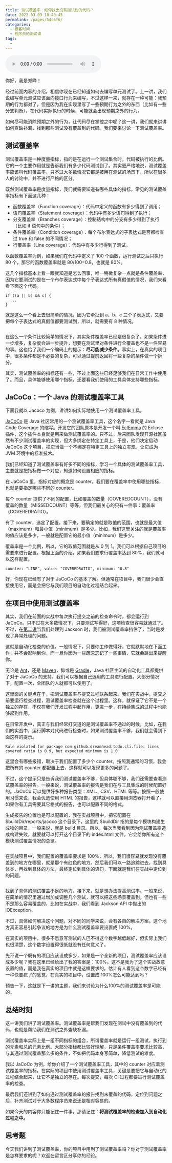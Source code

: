 ```yaml
---
title: 测试覆盖率：如何找出没有测试到的代码？
date: 2022-03-09 18:40:45
permalink: /pages/54c6f6/
categories:
  - 极客时间
  - 程序员的测试课
tags:
  - 
---
```

<audio title="09.测试覆盖率：如何找出没有测试到的代码？" src="https://static001.geekbang.org/resource/audio/06/92/06e094f3fb63e9e10c6a4a5ae3c0b792.mp3" controls="controls"></audio> 
<p>你好，我是郑晔！</p><p>经过前面内容的介绍，相信你现在已经知道如何去编写单元测试了。上一讲，我们说编写单元测试应该面向接口行为来编写，不过这样一来，就存在一种可能：我预期的行为都对了，但是因为我在实现里写了一些预期行为之外的东西（比如有一些分支判断），在代码实际执行的时候，可能就会出现预期之外的行为。</p><p>如何尽可能消除预期之外的行为，让代码尽在掌控之中呢？这一讲，我们就来讲讲如何查缺补漏，找到那些测试没有覆盖到的代码。我们要来讨论一下测试覆盖率。</p><h2>测试覆盖率</h2><p>测试覆盖率是一种度量指标，指的是在运行一个测试集合时，代码被执行的比例。它的一个主要作用就是告诉我们有多少代码测试到了。其实更严格地说，测试覆盖率应该叫代码覆盖率，只不过大多数情况它都是被用在测试的场景下，所以在很多人的讨论中，并不进行严格的区分。</p><p>既然测试覆盖率是度量指标，我们就需要知道有哪些具体的指标，常见的测试覆盖率指标有下面这几种：</p><ul>
<li>函数覆盖率（Function coverage）：代码中定义的函数有多少得到了调用；</li>
<li>语句覆盖率（Statement coverage）：代码中有多少语句得到了执行；</li>
<li>分支覆盖率（Branches coverage）：控制结构中的分支有多少得到了执行（比如 if 语句中的条件）；</li>
<li>条件覆盖率（Condition coverage）：每个布尔表达式的子表达式是否都检查过 true 和 false 的不同情况；</li>
<li>行覆盖率（Line coverage）：代码中有多少行得到了测试。</li>
</ul><!-- [[[read_end]]] --><p>以函数覆盖率为例，如果我们在代码中定义了 100 个函数，运行测试之后只执行 80 个，那它的函数覆盖率就是 80/100=0.8，也就是 80%。</p><p>这几个指标基本上看一眼就知道是怎么回事，唯一稍微复杂一点就是条件覆盖率，因为它要测试的是在一个布尔表达式中每个子表达式所有真假值的情况，我们来看看下面这个代码。</p><pre><code>if ((a || b) &amp;&amp; c) {
  ...
}
</code></pre><p>就是这么一个看上去很简单的情况，因为它牵扯到 a、b、c 三个子表达式，又要把每个子表达式的真假值都要测试到，所以，就需要有 8 种情况。</p><p><img src="https://static001.geekbang.org/resource/image/05/c4/05d61b4eedb1d0fe5d1a04e6e4bf1fc4.jpg?wh=1568x961" alt=""></p><p>在这么一个条件比较简单的情况下，其实条件覆盖率已经是很复杂了。如果条件进一步增多，复杂度会进一步提升，想要在测试里对条件进行全覆盖也不是一件容易的事。这也给了我们一个编码上的提示：<strong>尽可能减少条件。</strong>事实上，在真实的项目中，很多条件都是不必要的复杂，可以通过提前返回将一些复杂的条件做一个拆分。</p><p>其实，测试覆盖率的指标还有一些，不过上面这些已经足够我们在日常工作中使用了。而且，具体能够使用哪个指标，还要看我们使用的工具具体支持哪些指标。</p><h2>JaCoCo：一个 Java 的测试覆盖率工具</h2><p>下面我就以 Jacoco 为例，讲讲如何实际地使用一个测试覆盖率工具。</p><p><a href="https://www.eclemma.org/jacoco/">JaCoCo</a> 是 Java 社区常用的一个测试覆盖率工具，这个名字一看就是 Java Code Coverage 的缩写。开发它的团队原本是开发一个叫 <a href="https://www.eclemma.org/">EclEmma</a> 的 Eclipse 插件，这个插件本身就是用来做测试覆盖率的。只不过，后来团队发现开源社区虽然有不少测试覆盖率的实现，但大多绑定在特定工具上，于是，他们决定启动 JaCoCo 这个项目，把它当做一个不绑定在特定工具上的独立实现，让它成为 JVM 环境中的标准技术。</p><p>我们已经知道了测试覆盖率有好多不同的指标，学习一个具体的测试覆盖率工具，主要就是把指标做一个对应，知道如何设置相应的指标。</p><p>在 JaCoCo 里，指标对应的概念是 counter。我们要在覆盖率中使用哪些指标，也就是要指定哪些不同的 counter。</p><p>每个 counter 提供了不同的配置，比如覆盖的数量（COVEREDCOUNT），没有覆盖的数量（MISSEDCOUNT）等等，但我们最关心的只有一件事：覆盖率（COVEREDRATIO）。</p><p>有了 counter，选定了配置，接下来，要确定的就是取值的范围，也就是最大值（maximum）和最小值（minimum）是多少。比如，我们这里关注的就是覆盖率的值应该是多少，一般就是配置它的最小值（minimum）是多少。</p><p>覆盖率是一个比例，所以，它的取值范围就是从 0 到 1。我们可以根据自己项目的需要来进行配置。根据上面的介绍，如果我们要求行覆盖率达到 80%，我们就可以这样配置。</p><pre><code>counter: &quot;LINE&quot;, value: &quot;COVEREDRATIO&quot;, minimum: &quot;0.8&quot;
</code></pre><p>好，你现在已经有了对于 JaCoCo 的基本了解。但通常在项目中，我们很少会直接使用它，而是会把它与我们项目的自动化过程结合起来。</p><h2>在项目中使用测试覆盖率</h2><p>其实，我们在前面的实战中每次执行提交之前的检查命令时，都会运行到 JaCoCo。只不过在大多数情况下，只要测试写得好，这项检查很容易就通过了。不过，在<a href="https://time.geekbang.org/column/article/404301">第二讲</a>当我们处理到 Jackson 时，我们被测试覆盖率挡住了，当时是发现了异常处理的问题。</p><p>这就是自动化检查的价值。一般情况下，只要你工作做得好，它就默默地在下面工作，并不会影响到你，而一旦你因为一些疏忽忘记了一些事情，它就会跳出来提醒你。</p><p>无论是 <a href="https://www.jacoco.org/jacoco/trunk/doc/ant.html">Ant</a>，还是 <a href="https://www.jacoco.org/jacoco/trunk/doc/maven.html">Maven</a>，抑或是 <a href="https://docs.gradle.org/current/userguide/jacoco_plugin.html">Gradle</a>，Java 社区主流的自动化工具都提供了对于 JaCoCo 的支持，我们可以根据自己选用的工具进行配置。大部分情况下，配置一次，全团队的人就都可以使用了。</p><p>这里面的关键点在于，把测试覆盖率与提交过程联系起来。我们在实战中，提交之前要运行检查过程，测试覆盖率检查就在这个过程里。这样，就保证了它不是一个独立的存在，不仅在我们开发过程中起作用，更进一步，在持续集成的过程中也能够起到作用。</p><p>在日常开发中，真正与我们经常打交道的是测试覆盖率不通过的时候，比如，在我们的实战中，运行脚本对代码进行检查时，如果测试覆盖率不够，我们就会得到下面这样的提示。</p><pre><code>Rule violated for package com.github.dreamhead.todo.cli.file: lines covered ratio is 0.9, but expected minimum is 1.0
</code></pre><p>这里会有哪些报错，取决于我们配置了多少个 counter。按照我通常的习惯，我会把所有的 counter 都配置上去，这样就可以发现更多的问题了。</p><p>不过，这个提示只是告诉我们测试覆盖率不够，但具体哪不够，我们还需要查看测试覆盖率的报告。一般来说，测试覆盖率的报告是我们在与工具集成的时候配置好的。JaCoCo 可以提供好多种报告类型：XML、CSV、HTML 等等。按照一般使用习惯来说，我会优选使用 HTML 的报告，这样就可以直接用浏览器打开看了。如果你有工具需要其它格式的报告，也可以配置不同的格式。</p><p>生成报告的位置也是可以配置的，我在实战项目中，把它配置在 $buildDir/reports/jacoco 这个目录下，这里的 $buildDir 指的是每个模块构建生成物的目录，一般来说，就是 build 目录。所以，每次当我看到因为测试覆盖率造成构建失败，就要就可以打开这个目录下的 index.html 文件，它会给你所有这个模块测试覆盖情况的总览。</p><p><img src="https://static001.geekbang.org/resource/image/95/66/9528510c53e924e554e33f4b446a4866.png?wh=2178x194" alt=""></p><p>在实战项目中，我们配置的覆盖率要求是 100%，所以，我们很容易就发现没有覆盖到的地方在哪里，就是那个有红色的地方。然后我们可以一路追踪进去，找到具体类，再找到具体的方法，最终定位到具体的语句，下面就是我们在实战中定位到的问题。</p><p><img src="https://static001.geekbang.org/resource/image/c6/15/c6a1f28da836f806e3007b1a18416615.png?wh=1644x402" alt=""></p><p>找到了具体的测试覆盖不足的地方，接下来，就是想办法提高测试率。一般来说，在简单的情况里通过增加或调整几个测试，就可以把这些场景覆盖到。但也有一些不是那么容易覆盖的，比如在实战中，我们看到 Jackson API 中抛出的 IOException。</p><p>不过，具体如何解决这个问题，对不同的同学来说，会有各自的解决方案。这个地方真正容易引起争议的地方是为什么测试覆盖率要设置成 100%。</p><p>在真实的项目中，很多不愿意写测试的人巴不得这个数字越低越好，但实际上我们也很清楚，这个数字设置得很低就没有任何意义了。</p><p>先不说一个既有的项目应该设成多少，如果是一个全新的项目，测试覆盖率应该设成多少呢？我在这里已经给出了我的答案是：100%。这不是我为了这个实战故意设置的值，而是我在真实的项目中就是这样要求的。估计有人看到这个数字已经有一种快要疯了的感觉，在真实的项目中，设置成 100%怎么可能达到吗？</p><p>预告一下，这就是下一讲的主题，我们来讨论为什么100%的测试覆盖率是可能的。</p><h2>总结时刻</h2><p>这一讲我们讲了测试覆盖率。测试覆盖率是帮我们发现在测试中没有覆盖到的代码，也就是帮助我们在测试之外查缺补漏。</p><p>测试覆盖率实际上是一组不同指标的组合，所谓覆盖率就是运行一组测试，执行到的元素和总的元素比例。大部分指标都比较好理解，只是条件覆盖率要求比较高，与其通过测试覆盖那么多的条件，不如把代码本身写简单，降低测试的难度。</p><p>我以 JaCoCo 为例，给你介绍了一个测试覆盖率工具，其中的 counter 对应着测试覆盖率的指标。在实际的项目中使用测试覆盖率工具，关键是要把它与自动化的过程结合起来，让它不是独立的存在。每次提交，每次 CI 过程都要进行测试覆盖率的检查。</p><p>最后我们还讲到了如何通过测试覆盖率的报告找到未覆盖的代码，定位到问题之后，补齐测试对于大多数程序员来说还是相对容易的。</p><p>如果今天的内容你只能记住一件事，那请记住：<strong>将测试覆盖率的检查加入到自动化过程之中。</strong></p><h2>思考题</h2><p>今天我们讲到了测试覆盖率，你的项目中用到了测试覆盖率吗？你对于测试覆盖率是怎样要求的呢？欢迎在留言区分享你的经验。</p>